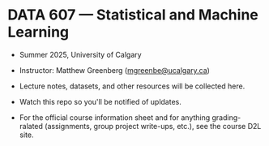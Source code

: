 # DATA 607 &mdash; Statistical and Machine Learning

- Summer 2025, University of Calgary

- Instructor: Matthew Greenberg (mgreenbe@ucalgary.ca)

- Lecture notes, datasets, and other resources will be collected here.

- Watch this repo so you'll be notified of upldates.

- For the official course information sheet and for anything grading-ralated (assignments, group project write-ups, etc.), see the course D2L site.
